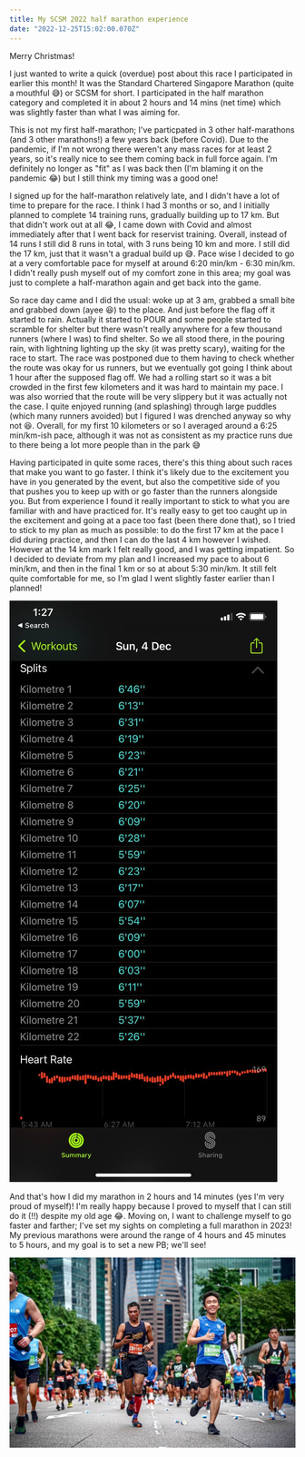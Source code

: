```yaml
---
title: My SCSM 2022 half marathon experience
date: "2022-12-25T15:02:00.070Z"
---
```


Merry Christmas!

I just wanted to write a quick (overdue) post about this race I participated in earlier this month! It was the Standard Chartered Singapore Marathon (quite a mouthful :sweat_smile:) or SCSM for short. I participated in the half marathon category and completed it in about 2 hours and 14 mins (net time) which was slightly faster than what I was aiming for.

This is not my first half-marathon; I've particpated in 3 other half-marathons (and 3 other marathons!) a few years back (before Covid). Due to the pandemic, if I'm not wrong there weren't any mass races for at least 2 years, so it's really nice to see them coming back in full force again. I'm definitely no longer as "fit" as I was back then (I'm blaming it on the pandemic :joy:) but I still think my timing was a good one!

I signed up for the half-marathon relatively late, and I didn't have a lot of time to prepare for the race. I think I had 3 months or so, and I initially planned to complete 14 training runs, gradually building up to 17 km. But that didn't work out at all :joy:, I came down with Covid and almost immediately after that I went back for reservist training. Overall, instead of 14 runs I still did 8 runs in total, with 3 runs being 10 km and more. I still did the 17 km, just that it wasn't a gradual build up :sweat_smile:. Pace wise I decided to go at a very comfortable pace for myself at around 6:20 min/km - 6:30 min/km. I didn't really push myself out of my comfort zone in this area; my goal was just to complete a half-marathon again and get back into the game.

So race day came and I did the usual: woke up at 3 am, grabbed a small bite and grabbed down (ayee :laughing:) to the place. And just before the flag off it started to rain. Actually it started to POUR and some people started to scramble for shelter but there wasn't really anywhere for a few thousand runners (where I was) to find shelter. So we all stood there, in the pouring rain, with lightning lighting up the sky (it was pretty scary), waiting for the race to start. The race was postponed due to them having to check whether the route was okay for us runners, but we eventually got going I think about 1 hour after the supposed flag off. We had a rolling start so it was a bit crowded in the first few kilometers and it was hard to maintain my pace. I was also worried that the route will be very slippery but it was actually not the case. I quite enjoyed running (and splashing) through large puddles (which many runners avoided) but I figured I was drenched anyway so why not :laughing:. Overall, for my first 10 kilometers or so I averaged around a 6:25 min/km-ish pace, although it was not as consistent as my practice runs due to there being a lot more people than in the park :sweat_smile:

Having participated in quite some races, there's this thing about such races that make you want to go faster. I think it's likely due to the excitement you have in you generated by the event, but also the competitive side of you that pushes you to keep up with or go faster than the runners alongside you. But from experience I found it really important to stick to what you are familiar with and have practiced for. It's really easy to get too caught up in the excitement and going at a pace too fast (been there done that), so I tried to stick to my plan as much as possible: to do the first 17 km at the pace I did during practice, and then I can do the last 4 km however I wished. However at the 14 km mark I felt really good, and I was getting impatient. So I decided to deviate from my plan and I increased my pace to about 6 min/km, and then in the final 1 km or so at about 5:30 min/km. It still felt quite comfortable for me, so I'm glad I went slightly faster earlier than I planned!

![splits](./splits.jpg)

And that's how I did my marathon in 2 hours and 14 minutes (yes I'm very proud of myself)! I'm really happy because I proved to myself that I can still do it (!!) despite my old age :joy:. Moving on, I want to challenge myself to go faster and farther; I've set my sights on completing a full marathon in 2023! My previous marathons were around the range of 4 hours and 45 minutes to 5 hours, and my goal is to set a new PB; we'll see!

![A photo of me during the race](./me-running.jpg)

